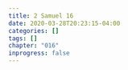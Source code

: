 ```yaml
---
title: 2 Samuel 16
date: 2020-03-28T20:23:15-04:00
categories: []
tags: []
chapter: "016"
inprogress: false
---
```


